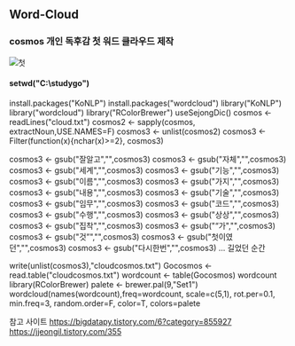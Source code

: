 ## Word-Cloud
### cosmos 개인 독후감 첫 워드 클라우드 제작

![첫](https://user-images.githubusercontent.com/46768786/63535811-46a6c900-c54d-11e9-99a9-c0246a73004b.png)

#### setwd("C:\\studygo")
install.packages("KoNLP")
install.packages("wordcloud")
library("KoNLP")
library("wordcloud")
library("RColorBrewer")
useSejongDic()
cosmos <- readLines("cloud.txt")
cosmos2 <- sapply(cosmos, extractNoun,USE.NAMES=F)
cosmos3 <- unlist(cosmos2)
cosmos3 <- Filter(function(x){nchar(x)>=2}, cosmos3)

 
 cosmos3 <- gsub("잘알고","",cosmos3)
 cosmos3 <- gsub("자체","",cosmos3)
 cosmos3 <- gsub("세계","",cosmos3)
 cosmos3 <- gsub("기능","",cosmos3)
 cosmos3 <- gsub("이름","",cosmos3)
 cosmos3 <- gsub("가지","",cosmos3)
 cosmos3 <- gsub("내용","",cosmos3)
 cosmos3 <- gsub("기술","",cosmos3)
 cosmos3 <- gsub("임무","",cosmos3)
 cosmos3 <- gsub("코드","",cosmos3)
 cosmos3 <- gsub("수행","",cosmos3)
 cosmos3 <- gsub("상상","",cosmos3)
 cosmos3 <- gsub("집착","",cosmos3)
 cosmos3 <- gsub("“가","",cosmos3)
 cosmos3 <- gsub("것”","",cosmos3)
 cosmos3 <- gsub("첫이였던","",cosmos3)
 cosmos3 <- gsub("다시한번","",cosmos3)
 ... 길었던 순간
 
 



write(unlist(cosmos3),"cloudcosmos.txt")
Gocosmos <- read.table("cloudcosmos.txt")
wordcount <- table(Gocosmos)
wordcount
library(RColorBrewer)
palete <- brewer.pal(9,"Set1") 
wordcloud(names(wordcount),freq=wordcount, scale=c(5,1), rot.per=0.1, min.freq=3, random.order=F, color=T, colors=palete

참고 사이트
https://bigdatapy.tistory.com/6?category=855927
https://jjeongil.tistory.com/355
          


